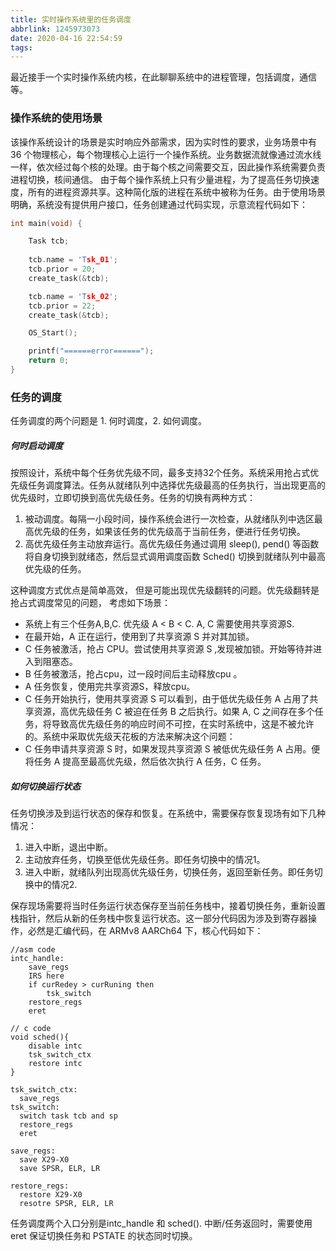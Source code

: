 ```yaml
---
title: 实时操作系统里的任务调度
abbrlink: 1245973073
date: 2020-04-16 22:54:59
tags:
---
```


最近接手一个实时操作系统内核，在此聊聊系统中的进程管理，包括调度，通信等。
<!--more-->

### 操作系统的使用场景
该操作系统设计的场景是实时响应外部需求，因为实时性的要求，业务场景中有 36 个物理核心，每个物理核心上运行一个操作系统。业务数据流就像通过流水线一样，依次经过每个核的处理。由于每个核之间需要交互，因此操作系统需要负责进程切换，核间通信。
由于每个操作系统上只有少量进程，为了提高任务切换速度，所有的进程资源共享。这种简化版的进程在系统中被称为任务。由于使用场景明确，系统没有提供用户接口，任务创建通过代码实现，示意流程代码如下：
```c
int main(void) {

    Task tcb;
    
    tcb.name = 'Tsk_01';
    tcb.prior = 20;
    create_task(&tcb);

    tcb.name = 'Tsk_02';
    tcb.prior = 22;
    create_task(&tcb);

    OS_Start();

    printf("======error======");
    return 0;
}
```

### 任务的调度
任务调度的两个问题是 1. 何时调度，2. 如何调度。

##### 何时启动调度
按照设计，系统中每个任务优先级不同，最多支持32个任务。系统采用抢占式优先级任务调度算法。任务从就绪队列中选择优先级最高的任务执行，当出现更高的优先级时，立即切换到高优先级任务。任务的切换有两种方式：
1. 被动调度。每隔一小段时间，操作系统会进行一次检查，从就绪队列中选区最高优先级的任务，如果该任务的优先级高于当前任务，便进行任务切换。
2. 高优先级任务主动放弃运行。高优先级任务通过调用 sleep(), pend() 等函数将自身切换到就绪态，然后显式调用调度函数 Sched() 切换到就绪队列中最高优先级的任务。

这种调度方式优点是简单高效， 但是可能出现优先级翻转的问题。优先级翻转是抢占式调度常见的问题， 考虑如下场景： 
   - 系统上有三个任务A,B,C. 优先级 A < B < C. A, C 需要使用共享资源S. 
   - 在最开始，A 正在运行，使用到了共享资源 S 并对其加锁。
   - C 任务被激活，抢占 CPU。尝试使用共享资源 S ,发现被加锁。开始等待并进入到阻塞态。
   - B 任务被激活，抢占cpu，过一段时间后主动释放cpu 。
   - A 任务恢复，使用完共享资源S，释放cpu。
   - C 任务开始执行，使用共享资源 S
可以看到，由于低优先级任务 A 占用了共享资源，高优先级任务 C 被迫在任务 B 之后执行。如果 A, C 之间存在多个任务，将导致高优先级任务的响应时间不可控，在实时系统中，这是不被允许的。系统中采取优先级天花板的方法来解决这个问题：
   -  C 任务申请共享资源 S 时，如果发现共享资源 S 被低优先级任务 A 占用。便将任务 A 提高至最高优先级，然后依次执行 A 任务，C 任务。


##### 如何切换运行状态
任务切换涉及到运行状态的保存和恢复。在系统中，需要保存恢复现场有如下几种情况：
1. 进入中断，退出中断。
2. 主动放弃任务，切换至低优先级任务。即任务切换中的情况1。
3. 进入中断，就绪队列出现高优先级任务，切换任务，返回至新任务。即任务切换中的情况2.

保存现场需要将当时任务运行状态保存至当前任务栈中，接着切换任务，重新设置栈指针，然后从新的任务栈中恢复运行状态。这一部分代码因为涉及到寄存器操作，必然是汇编代码，在 ARMv8 AARCh64 下，核心代码如下：
```armasm
//asm code
intc_handle:
    save_regs
    IRS here
    if curRedey > curRuning then
        tsk_switch
    restore_regs
    eret

// c code 
void sched(){
    disable intc
    tsk_switch_ctx
    restore intc
}

tsk_switch_ctx:
  save_regs
tsk_switch:
  switch task tcb and sp
  restore_regs
  eret

save_regs:
  save X29-X0
  save SPSR, ELR, LR 

restore_regs:
  restore X29-X0
  resotre SPSR, ELR, LR 
```
任务调度两个入口分别是intc_handle 和 sched(). 中断/任务返回时，需要使用 eret 保证切换任务和 PSTATE 的状态同时切换。

